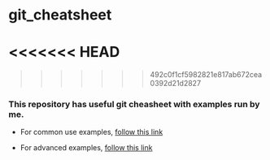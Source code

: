 # git_cheatsheet

<<<<<<< HEAD
=======

>>>>>>> 492c0f1cf5982821e817ab672cea0392d21d2827

### This repository has useful git cheasheet with examples run by me.

- For common use examples, [follow this link](https://github.com/supark87/git_cheatsheet/tree/main/examples)

- For advanced examples, [follow this link](https://github.com/supark87/git_cheatsheet/tree/main/Advanced_examples)
